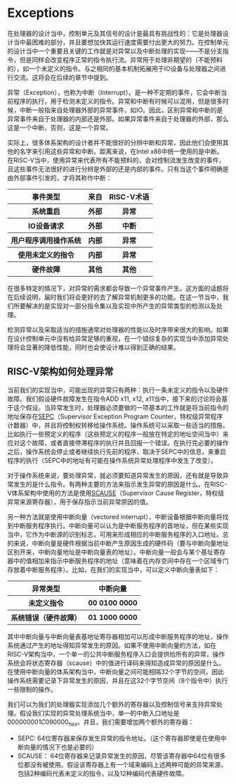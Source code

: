 # Exceptions

在处理器的设计当中，控制单元及其信号的设计是最具有挑战性的：它是处理器设计当中最困难的部分，并且要想加快其运行速度需要付出更大的努力。在控制单元的设计当中一个重要且关键的工作就是对异常以及中断处理的实现——不是分支指令，但是同样会改变程序正常的指令执行流。异常用于处理非期望的（不能预料的），如一个未定义的指令。与之相同的基本机制拓展用于IO设备与处理器之间进行交流。这将会在后续的章节中提到。

异常（Exception），也称为中断（Interrupt）。是一种不定期的事件，它会中断当前程序的执行，用于检测未定义的指令。异常和中断有时候可以混用，但是很多时候，中断一般指来自处理器外部的异常事件，如IO。因此，区别异常和中断的是异常事件来自于处理器的内部还是外部。如果异常事件来自于处理器的外部，那么这是一个中断，否则，这是一个异常。

实际上，很多体系架构的设计者并不能很好的分辨中断和异常，因此他们会使用其他的名字来引用这些异常和中断。距离来说，在Intel x86中统一使用的是中断。在RISC-V当中，使用异常来代表所有不能预料的，会对控制流发生改变的事件，且这些事件无法很好的进行分辨是外部的还是内部的事件。只有当这个事件明确是由外部事件引发的，才将其称作中断：

<table>
    <tr>
        <th>事件类型</th>
        <th>来自</th>
        <th>RISC-V术语</th>
    </tr>
    <tr>
        <th>系统重启</th>
        <th>外部</th>
        <th>异常</th>
    </tr>
    <tr>
        <th>IO设备请求</th>
        <th>外部</th>
        <th>中断</th>
    </tr>
    <tr>
        <th>用户程序调用操作系统</th>
        <th>内部</th>
        <th>异常</th>
    </tr>
    <tr>
        <th>使用未定义的指令</th>
        <th>内部</th>
        <th>异常</th>
    </tr>
    <tr>
        <th>硬件故障</th>
        <th>其他</th>
        <th>其他</th>
    </tr>
</table>

在很多特定的情况下，对异常的需求都会导致一个异常事件产生。这方面的话题将在后续说明，届时我们将会更好的去了解异常机制更多的功能。在这一节当中，我们所要解决的是实现对一部分指令集以及实现中所产生的异常类型的检测以及处理。

检测异常以及采取适当的措施通常对处理器的性能以及时序带来很大的影响。如果在设计控制单元中没有给异常足够的重视，在一个错综复杂的实现当中添加异常处理将会显著的降低性能，同时也会使设计难以得到正确的结果。

## RISC-V架构如何处理异常

[SEPC]: ../RISC-V特权级架构概述.md
[SCAUSE]: ../RISC-V特权级架构概述.md

当前我们的实现当中，可能出现的异常只有两种：执行一条未定义的指令以及硬件故障。我们假设硬件故障发生在指令ADD x11, x12, x11当中，接下来的讨论将会基于这个假设。当异常发生时，处理器必须要做的一项基本的工作就是将当前指令的地址保存在[SEPC]（Supervisor Exception Program Counter，特权级异常程序计数器）中，并且将控制权转移给操作系统。操作系统可以采取一些适当的措施，比如执行一些预定义的程序（这些预定义的程序一般放在特定的地址空间当中）来应对这个故障，或者直接停滞程序的执行并且回报一个错误。在执行完必要的操作之后，操作系统会停止或者继续执行先前的程序，取决于SEPC中的信息，来重启程序的执行（SEPC中的地址有可能在操作系统异常处理程序中发生了改变）。

对于操作系统来说，要处理异常，就必须要知道异常发生的原因，还有就是导致异常发生的是什么指令。有两种主要的方法来指示发生异常的原因是什么。在RISC-V体系架构中使用的方法是使用[SCAUSE]（Supervisor Cause Register，特权级异常来源寄存器），用于保存指示当前异常原因的值。

另一种方法就是使用中断向量（vectored interrupt），中断设备根据中断向量将找到中断服务程序执行。中断向量可以认为是中断服务程序的首地址，但在某些实现当中，它作为中断源的识别标志，可用来形成相应的中断服务程序的入口地址。总的来说，中断向量是硬件根据当前中断产生原因生成的硬件码（要与中断向量地址区别开来，中断向量地址是中断向量表的地址）。中断向量一般会与某个基址寄存器中的值相加来指示中断服务程序的地址（意味着在内存空间中存在一个区域专门存放着中断服务程序）。比如，在我们的实现当中，可以定义中断向量表如下：

<table>
    <tr>
        <th>异常类型</th>
        <th>中断向量</th>
    </tr>
    <tr>
        <th>未定义指令</th>
        <th>00 0100 0000</th>
    </tr>
    <tr>
        <th>系统错误（硬件故障）</th>
        <th>01 1000 0000</th>
    </tr>
</table>

其中中断向量与中断向量表基地址寄存器相加可以形成中断服务程序的地址，操作系统通过产生的地址得知异常发生的原因。如果不使用中断向量的方法，如在RISC-V架构当中，一个单一的公共中断服务程序入口会提供给所有的异常，操作系统会将状态寄存器（scause）中的值进行译码来得知造成异常的原因是什么。在使用中断向量的体系架构当中，中断向量之间可能相隔32个字节的空间，因此操作系统需要记录下异常发生的原因，并且在这32个字节空间（8个指令中）执行一些限制的操作。

我们可以为我们的处理器实现添加几个额外的寄存器以及控制信号来支持异常处理。假设我们实现的异常处理系统当中，单一的中断入口地址是${0000 0000 1C09 0000}_{hex}$。并且，我们需要增加两个额外的寄存器：

- SEPC: 64位寄存器来保存发生异常的指令地址。（这个寄存器即使是在使用中断向量的情况下也是必要的）
- SCAUSE： 64位寄存器来记录异常发生的原因，尽管该寄存器中64位有很多位都没有被使用。假设该寄存器上有一个域来编码上述两种可能的异常来源，包括2种编码代表未定义的指令，以及12种编码代表硬件故障。
